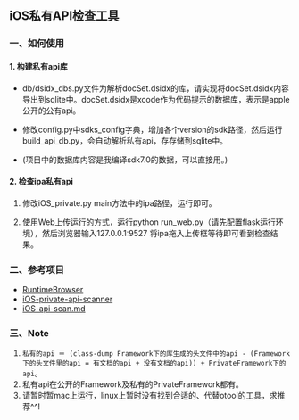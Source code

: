 ## iOS私有API检查工具 ##


### 一、如何使用 ###

#### 1. 构建私有api库 ####

 - db/dsidx_dbs.py文件为解析docSet.dsidx的库，请实现将docSet.dsidx内容导出到sqlite中。docSet.dsidx是xcode作为代码提示的数据库，表示是apple公开的公有api。

 - 修改config.py中sdks_config字典，增加各个version的sdk路径，然后运行build_api_db.py，会自动解析私有api，存存储到sqlite中。

 - (项目中的数据库内容是我编译sdk7.0的数据，可以直接用。)


#### 2. 检查ipa私有api ####

1. 修改iOS_private.py main方法中的ipa路径，运行即可。

2. 使用Web上传运行的方式，运行python run_web.py（请先配置flask运行环境），然后浏览器输入127.0.0.1:9527 将ipa拖入上传框等待即可看到检查结果。


### 二、参考项目 ###

 - [RuntimeBrowser](https://github.com/nst/RuntimeBrowser/tree/master/tools/ios_headers_history)
 - [iOS-private-api-scanner](https://github.com/mrmign/iOS-private-api-scanner)
 - [iOS-api-scan.md](iOS-api-scan.md)


### 三、Note ###

1. `私有的api ＝ (class-dump Framework下的库生成的头文件中的api - (Framework下的头文件里的api = 有文档的api + 没有文档的api)) + PrivateFramework下的api`。
2. 私有api在公开的Framework及私有的PrivateFramework都有。
3. 请暂时暂mac上运行，linux上暂时没有找到合适的、代替otool的工具，求推荐^^!
